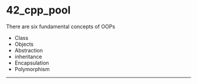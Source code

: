 # 42_cpp_pool

There are six fundamental concepts of OOPs
- Class
- Objects
- Abstraction
- inheritance
- Encapsulation
- Polymorphism
---
